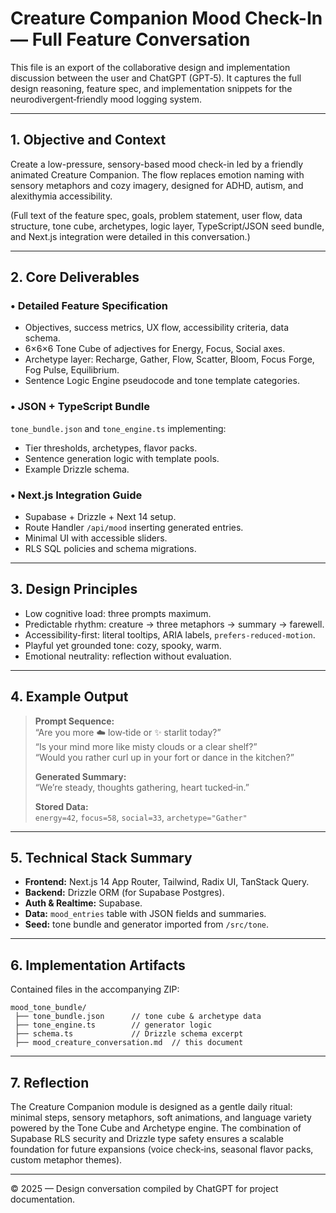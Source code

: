 # Creature Companion Mood Check-In — Full Feature Conversation

This file is an export of the collaborative design and implementation discussion between the user and ChatGPT (GPT‑5). It captures the full design reasoning, feature spec, and implementation snippets for the neurodivergent‑friendly mood logging system.

---

## 1. Objective and Context

Create a low-pressure, sensory-based mood check-in led by a friendly animated Creature Companion. The flow replaces emotion naming with sensory metaphors and cozy imagery, designed for ADHD, autism, and alexithymia accessibility.

(Full text of the feature spec, goals, problem statement, user flow, data structure, tone cube, archetypes, logic layer, TypeScript/JSON seed bundle, and Next.js integration were detailed in this conversation.)

---

## 2. Core Deliverables

### • Detailed Feature Specification
- Objectives, success metrics, UX flow, accessibility criteria, data schema.
- 6×6×6 Tone Cube of adjectives for Energy, Focus, Social axes.
- Archetype layer: Recharge, Gather, Flow, Scatter, Bloom, Focus Forge, Fog Pulse, Equilibrium.
- Sentence Logic Engine pseudocode and tone template categories.

### • JSON + TypeScript Bundle
`tone_bundle.json` and `tone_engine.ts` implementing:
- Tier thresholds, archetypes, flavor packs.
- Sentence generation logic with template pools.
- Example Drizzle schema.

### • Next.js Integration Guide
- Supabase + Drizzle + Next 14 setup.
- Route Handler `/api/mood` inserting generated entries.
- Minimal UI with accessible sliders.
- RLS SQL policies and schema migrations.

---

## 3. Design Principles

- Low cognitive load: three prompts maximum.
- Predictable rhythm: creature → three metaphors → summary → farewell.
- Accessibility-first: literal tooltips, ARIA labels, `prefers-reduced-motion`.
- Playful yet grounded tone: cozy, spooky, warm.
- Emotional neutrality: reflection without evaluation.

---

## 4. Example Output

> **Prompt Sequence:**  
> “Are you more ☁️ low‑tide or ✨ starlit today?”  
> “Is your mind more like misty clouds or a clear shelf?”  
> “Would you rather curl up in your fort or dance in the kitchen?”  
>
> **Generated Summary:**  
> “We’re steady, thoughts gathering, heart tucked‑in.”  
>
> **Stored Data:**  
> `energy=42`, `focus=58`, `social=33`, `archetype="Gather"`

---

## 5. Technical Stack Summary

- **Frontend:** Next.js 14 App Router, Tailwind, Radix UI, TanStack Query.  
- **Backend:** Drizzle ORM (for Supabase Postgres).  
- **Auth & Realtime:** Supabase.  
- **Data:** `mood_entries` table with JSON fields and summaries.  
- **Seed:** tone bundle and generator imported from `/src/tone`.

---

## 6. Implementation Artifacts

Contained files in the accompanying ZIP:

```
mood_tone_bundle/
 ├── tone_bundle.json      // tone cube & archetype data
 ├── tone_engine.ts        // generator logic
 ├── schema.ts             // Drizzle schema excerpt
 ├── mood_creature_conversation.md  // this document
```

---

## 7. Reflection

The Creature Companion module is designed as a gentle daily ritual: minimal steps, sensory metaphors, soft animations, and language variety powered by the Tone Cube and Archetype engine. The combination of Supabase RLS security and Drizzle type safety ensures a scalable foundation for future expansions (voice check‑ins, seasonal flavor packs, custom metaphor themes).

---

© 2025 — Design conversation compiled by ChatGPT for project documentation.
